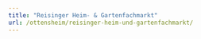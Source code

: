 ```yaml
---
title: "Reisinger Heim- & Gartenfachmarkt"
url: /ottensheim/reisinger-heim-und-gartenfachmarkt/
---
```

